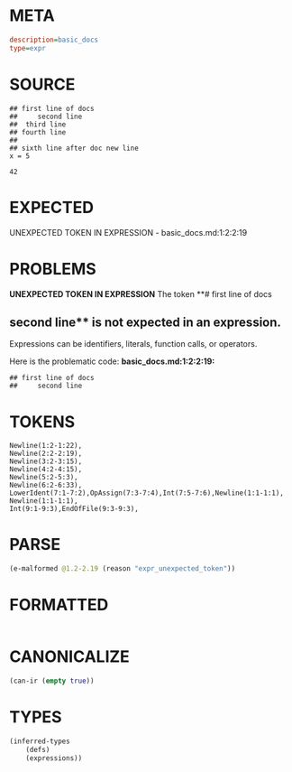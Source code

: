 # META
~~~ini
description=basic_docs
type=expr
~~~
# SOURCE
~~~roc
## first line of docs
##     second line
##  third line
## fourth line
##
## sixth line after doc new line
x = 5

42
~~~
# EXPECTED
UNEXPECTED TOKEN IN EXPRESSION - basic_docs.md:1:2:2:19
# PROBLEMS
**UNEXPECTED TOKEN IN EXPRESSION**
The token **# first line of docs
##     second line** is not expected in an expression.
Expressions can be identifiers, literals, function calls, or operators.

Here is the problematic code:
**basic_docs.md:1:2:2:19:**
```roc
## first line of docs
##     second line
```


# TOKENS
~~~zig
Newline(1:2-1:22),
Newline(2:2-2:19),
Newline(3:2-3:15),
Newline(4:2-4:15),
Newline(5:2-5:3),
Newline(6:2-6:33),
LowerIdent(7:1-7:2),OpAssign(7:3-7:4),Int(7:5-7:6),Newline(1:1-1:1),
Newline(1:1-1:1),
Int(9:1-9:3),EndOfFile(9:3-9:3),
~~~
# PARSE
~~~clojure
(e-malformed @1.2-2.19 (reason "expr_unexpected_token"))
~~~
# FORMATTED
~~~roc

~~~
# CANONICALIZE
~~~clojure
(can-ir (empty true))
~~~
# TYPES
~~~clojure
(inferred-types
	(defs)
	(expressions))
~~~
